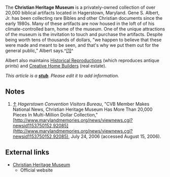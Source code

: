 The **Christian Heritage Museum** is a privately-owned collection
of over 20,000 biblical artifacts located in Hagerstown, Maryland.
Gene S. Albert, Jr. has been collecting rare Bibles and other
Christian documents since the early 1980s. Many of these artifacts
are now housed in the loft of of his climate-controlled barn, home
of the museum. One of the unique attractions of the museum is the
invitation to touch and purchase the artifacts. Despite being worth
tens of thousands of dollars, "we happen to believe that these were
made and meant to be seen, and that's why we put them out for the
general public," Albert says.^[[1]](#note-0)^

Albert also maintains
[Historical Reproductions](http://historicprints.com) (which
reproduces antique prints) and
[Creative Home Builders](http://creative-homebuilders.com/) (real
estate).

*This article is a **[stub](http://www.theopedia.com/Category:Theopedia_stubs "Category:Theopedia stubs")**. Please edit it to add information.*
## Notes

1.  [↑](#ref-0) *Hagerstown Convention Visitors Bureau*, "CVB
    Member Makes National News, Christian Heritage Museum Has More Than
    20,000 Pieces In Multi-Million Dollar Collection,"
    [http://www.marylandmemories.org/news/viewnews.cgi?newsid1153750152,92085](http://www.marylandmemories.org/news/viewnews.cgi?newsid1153750152,92085),
    July 24, 2006 (accessed August 15, 2006).

## External links

-   [Christian Heritage Museum](http://christianheritagemuseum.com)
    - Official website



